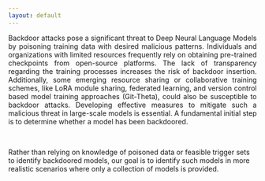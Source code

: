 ```yaml
---
layout: default
---
```


<p style='text-align: justify;'>
Backdoor attacks pose a significant threat to Deep Neural Language Models by poisoning training data with desired malicious patterns. Individuals and organizations with limited resources frequently rely on obtaining pre-trained checkpoints from open-source platforms. The lack of transparency regarding the training processes increases the risk of backdoor insertion. Additionally, some emerging resource sharing or collaborative training schemes, like LoRA module sharing, federated learning, and version control based model training approaches (Git-Theta), could also be susceptible to backdoor attacks. Developing effective measures to mitigate such a malicious threat in large-scale models is essential. A fundamental initial step is to determine whether a model has been backdoored. </p>

<br>

Rather than relying on knowledge of poisoned data or feasible trigger sets to identify backdoored models, our goal is to identify such models in more realistic scenarios where only a collection of models is provided.